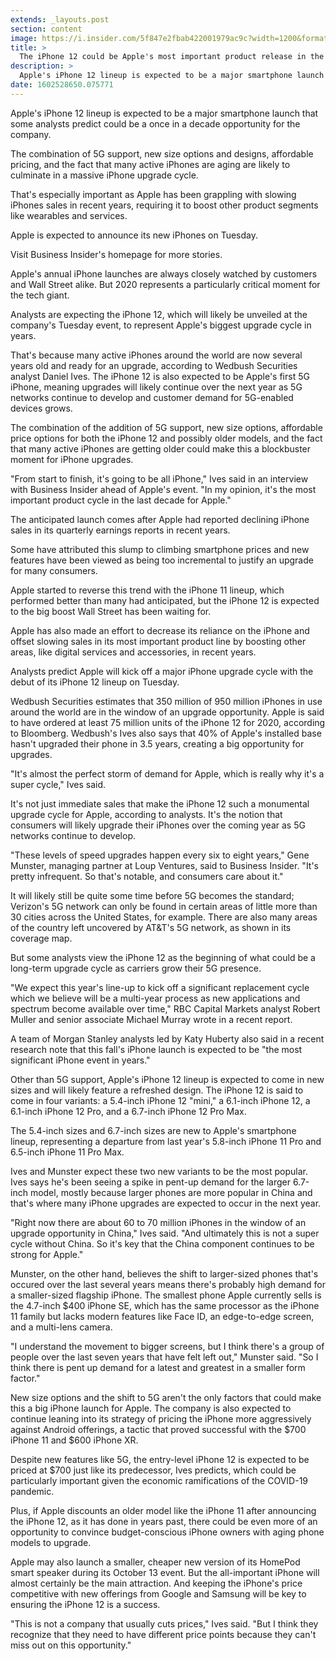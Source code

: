 ```yaml
--- 
extends: _layouts.post 
section: content 
image: https://i.insider.com/5f847e2fbab422001979ac9c?width=1200&format=jpeg 
title: > 
  The iPhone 12 could be Apple's most important product release in the last decade 
description: > 
  Apple's iPhone 12 lineup is expected to be a major smartphone launch that some analysts predict could be a once in a decade opportunity for the company.Analysts are expecting the iPhone 12, which will likely be unveiled at the company's Tuesday event, to represent Apple's biggest upgrade cycle in years.Analysts predict Apple will kick off a major iPhone upgrade cycle with the debut of its iPhone 12 lineup on Tuesday.Other than 5G support, Apple's iPhone 12 lineup is expected to come in new sizes and will likely feature a refreshed design.The iPhone 12 is said to come in four variants: a 5.4-inch iPhone 12 "mini," a 6.1-inch iPhone 12, a 6.1-inch iPhone 12 Pro, and a 6.7-inch iPhone 12 Pro Max. 
date: 1602528650.075771 
--- 
```

Apple's iPhone 12 lineup is expected to be a major smartphone launch that some analysts predict could be a once in a decade opportunity for the company.

The combination of 5G support, new size options and designs, affordable pricing, and the fact that many active iPhones are aging are likely to culminate in a massive iPhone upgrade cycle.

That's especially important as Apple has been grappling with slowing iPhones sales in recent years, requiring it to boost other product segments like wearables and services.

Apple is expected to announce its new iPhones on Tuesday.

Visit Business Insider's homepage for more stories.

Apple's annual iPhone launches are always closely watched by customers and Wall Street alike. But 2020 represents a particularly critical moment for the tech giant.

Analysts are expecting the iPhone 12, which will likely be unveiled at the company's Tuesday event, to represent Apple's biggest upgrade cycle in years.

That's because many active iPhones around the world are now several years old and ready for an upgrade, according to Wedbush Securities analyst Daniel Ives. The iPhone 12 is also expected to be Apple's first 5G iPhone, meaning upgrades will likely continue over the next year as 5G networks continue to develop and customer demand for 5G-enabled devices grows.

The combination of the addition of 5G support, new size options, affordable price options for both the iPhone 12 and possibly older models, and the fact that many active iPhones are getting older could make this a blockbuster moment for iPhone upgrades.

"From start to finish, it's going to be all iPhone," Ives said in an interview with Business Insider ahead of Apple's event. "In my opinion, it's the most important product cycle in the last decade for Apple."

The anticipated launch comes after Apple had reported declining iPhone sales in its quarterly earnings reports in recent years.

Some have attributed this slump to climbing smartphone prices and new features have been viewed as being too incremental to justify an upgrade for many consumers.

Apple started to reverse this trend with the iPhone 11 lineup, which performed better than many had anticipated, but the iPhone 12 is expected to the big boost Wall Street has been waiting for.

Apple has also made an effort to decrease its reliance on the iPhone and offset slowing sales in its most important product line by boosting other areas, like digital services and accessories, in recent years.

Analysts predict Apple will kick off a major iPhone upgrade cycle with the debut of its iPhone 12 lineup on Tuesday.

Wedbush Securities estimates that 350 million of 950 million iPhones in use around the world are in the window of an upgrade opportunity. Apple is said to have ordered at least 75 million units of the iPhone 12 for 2020, according to Bloomberg. Wedbush's Ives also says that 40% of Apple's installed base hasn't upgraded their phone in 3.5 years, creating a big opportunity for upgrades.

"It's almost the perfect storm of demand for Apple, which is really why it's a super cycle," Ives said.

It's not just immediate sales that make the iPhone 12 such a monumental upgrade cycle for Apple, according to analysts. It's the notion that consumers will likely upgrade their iPhones over the coming year as 5G networks continue to develop.

"These levels of speed upgrades happen every six to eight years," Gene Munster, managing partner at Loup Ventures, said to Business Insider. "It's pretty infrequent. So that's notable, and consumers care about it."

It will likely still be quite some time before 5G becomes the standard; Verizon's 5G network can only be found in certain areas of little more than 30 cities across the United States, for example. There are also many areas of the country left uncovered by AT&T's 5G network, as shown in its coverage map.

But some analysts view the iPhone 12 as the beginning of what could be a long-term upgrade cycle as carriers grow their 5G presence.

"We expect this year's line-up to kick off a significant replacement cycle which we believe will be a multi-year process as new applications and spectrum become available over time," RBC Capital Markets analyst Robert Muller and senior associate Michael Murray wrote in a recent report.

A team of Morgan Stanley analysts led by Katy Huberty also said in a recent research note that this fall's iPhone launch is expected to be "the most significant iPhone event in years."

Other than 5G support, Apple's iPhone 12 lineup is expected to come in new sizes and will likely feature a refreshed design. The iPhone 12 is said to come in four variants: a 5.4-inch iPhone 12 "mini," a 6.1-inch iPhone 12, a 6.1-inch iPhone 12 Pro, and a 6.7-inch iPhone 12 Pro Max.

The 5.4-inch sizes and 6.7-inch sizes are new to Apple's smartphone lineup, representing a departure from last year's 5.8-inch iPhone 11 Pro and 6.5-inch iPhone 11 Pro Max.

Ives and Munster expect these two new variants to be the most popular. Ives says he's been seeing a spike in pent-up demand for the larger 6.7-inch model, mostly because larger phones are more popular in China and that's where many iPhone upgrades are expected to occur in the next year.

"Right now there are about 60 to 70 million iPhones in the window of an upgrade opportunity in China," Ives said. "And ultimately this is not a super cycle without China. So it's key that the China component continues to be strong for Apple."

Munster, on the other hand, believes the shift to larger-sized phones that's occured over the last several years means there's probably high demand for a smaller-sized flagship iPhone. The smallest phone Apple currently sells is the 4.7-inch $400 iPhone SE, which has the same processor as the iPhone 11 family but lacks modern features like Face ID, an edge-to-edge screen, and a multi-lens camera.

"I understand the movement to bigger screens, but I think there's a group of people over the last seven years that have felt left out," Munster said. "So I think there is pent up demand for a latest and greatest in a smaller form factor."

New size options and the shift to 5G aren't the only factors that could make this a big iPhone launch for Apple. The company is also expected to continue leaning into its strategy of pricing the iPhone more aggressively against Android offerings, a tactic that proved successful with the $700 iPhone 11 and $600 iPhone XR.

Despite new features like 5G, the entry-level iPhone 12 is expected to be priced at $700 just like its predecessor, Ives predicts, which could be particularly important given the economic ramifications of the COVID-19 pandemic.

Plus, if Apple discounts an older model like the iPhone 11 after announcing the iPhone 12, as it has done in years past, there could be even more of an opportunity to convince budget-conscious iPhone owners with aging phone models to upgrade.

Apple may also launch a smaller, cheaper new version of its HomePod smart speaker during its October 13 event. But the all-important iPhone will almost certainly be the main attraction. And keeping the iPhone's price competitive with new offerings from Google and Samsung will be key to ensuring the iPhone 12 is a success.

"This is not a company that usually cuts prices," Ives said. "But I think they recognize that they need to have different price points because they can't miss out on this opportunity."